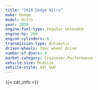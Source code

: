 ```yaml
---
title: "2010 Dodge Nitro"
make: Dodge
model: Nitro
year: 2010
engine-fuel-type: regular unleaded
engine-hp: 260
engine-cylinders: 6
transmission-type: Automatic
driven-wheels: four wheel drive
number-of-doors: 4
market-category: Crossover,Performance
vehicle-size: Midsize
vehicle-style: 4dr SUV
---
```


{{< car_info >}}
